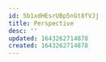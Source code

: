 ```yaml
---
id: 5b1xdHEsrUBp5nGt8fVJj
title: Perspective
desc: ''
updated: 1643262714878
created: 1643262714878
---
```


